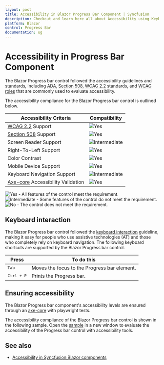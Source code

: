 ```yaml
---
layout: post
title: Accessibility in Blazor Progress Bar Component | Syncfusion
description: Checkout and learn here all about Accessibility using Keyboard navigation in Syncfusion Blazor Progress Bar component and more.
platform: Blazor
control: Progress Bar
documentation: ug
---
```


# Accessibility in Progress Bar Component

The Blazor Progress bar control followed the accessibility guidelines and standards, including [ADA](https://www.ada.gov/), [Section 508](https://www.section508.gov/), [WCAG 2.2](https://www.w3.org/TR/WCAG22/) standards, and [WCAG roles](https://www.w3.org/TR/wai-aria/#roles) that are commonly used to evaluate accessibility.

The accessibility compliance for the Blazor Progress bar control is outlined below.

| Accessibility Criteria | Compatibility |
| -- | -- |
| [WCAG 2.2](https://www.w3.org/TR/WCAG22/) Support | <img src="https://cdn.syncfusion.com/content/images/documentation/full.png" alt="Yes"> |
| [Section 508](https://www.section508.gov/) Support | <img src="https://cdn.syncfusion.com/content/images/documentation/full.png" alt="Yes"> |
| Screen Reader Support | <img src="https://cdn.syncfusion.com/content/images/documentation/partial.png" alt="Intermediate"> |
| Right-To-Left Support | <img src="https://cdn.syncfusion.com/content/images/documentation/full.png" alt="Yes"> |
| Color Contrast | <img src="https://cdn.syncfusion.com/content/images/documentation/full.png" alt="Yes"> |
| Mobile Device Support | <img src="https://cdn.syncfusion.com/content/images/documentation/full.png" alt="Yes"> |
| Keyboard Navigation Support | <img src="https://cdn.syncfusion.com/content/images/documentation/partial.png" alt="Intermediate"> |
| [Axe-core](https://www.npmjs.com/package/axe-core) Accessibility Validation | <img src="https://cdn.syncfusion.com/content/images/documentation/full.png" alt="Yes"> |

<style>
    .post .post-content img {
        display: inline-block;
        margin: 0.5em 0;
    }
</style>
<div><img src="https://cdn.syncfusion.com/content/images/documentation/full.png" alt="Yes"> - All features of the control meet the requirement.</div>

<div><img src="https://cdn.syncfusion.com/content/images/documentation/partial.png" alt="Intermediate"> - Some features of the control do not meet the requirement.</div>

<div><img src="https://cdn.syncfusion.com/content/images/documentation/not-supported.png" alt="No"> - The control does not meet the requirement.</div>


## Keyboard interaction

The Blazor Progress bar control followed the [keyboard interaction](https://www.w3.org/WAI/ARIA/apg/patterns/alert/#keyboardinteraction) guideline, making it easy for people who use assistive technologies (AT) and those who completely rely on keyboard navigation. The following keyboard shortcuts are supported by the Blazor Progress bar control.

| **Press** | **To do this** |
| --- | --- |
| <kbd>Tab</kbd> | Moves the focus to the Progress bar element. |
| <kbd>Ctrl + P</kbd> | Prints the Progress bar. |

## Ensuring accessibility

The Blazor Progress bar component's accessibility levels are ensured through an [axe-core](https://www.nuget.org/packages/Deque.AxeCore.Playwright) with playwright tests.

The accessibility compliance of the Blazor Progress bar control is shown in the following sample. Open the [sample](https://blazor.syncfusion.com/accessibility/progress-bar) in a new window to evaluate the accessibility of the Progress bar control with accessibility tools.


## See also

* [Accessibility in Syncfusion Blazor components](https://blazor.syncfusion.com/documentation/common/accessibility)